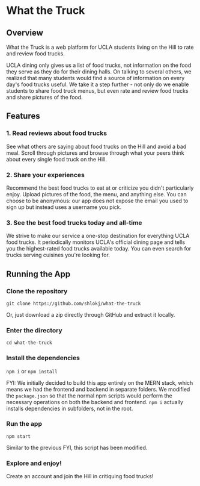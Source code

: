 # What the Truck

## Overview

What the Truck is a web platform for UCLA students living on the Hill to rate and review food trucks.

UCLA dining only gives us a list of food trucks, not information on the food they serve as they do for their dining halls. On talking to several others, we realized that many students would find a source of information on every day's food trucks useful. We take it a step further - not only do we enable students to share food truck menus, but even rate and review food trucks and share pictures of the food.

## Features

### 1. Read reviews about food trucks

See what others are saying about food trucks on the Hill and avoid a bad meal. Scroll through pictures and browse through what your peers think about every  single food truck on the Hill.

### 2. Share your experiences

Recommend the best food trucks to eat at or criticize you didn't particularly enjoy. Upload pictures of the food, the menu, and anything else. You can choose to be anonymous: our app does not expose the email you used to sign up but instead uses a username you pick.

### 3. See the best food trucks today and all-time

We strive to make our service a one-stop destination for everything UCLA food trucks. It periodically monitors UCLA's official dining page and tells you the highest-rated food trucks available today. You can even search for trucks serving cuisines you're looking for.

## Running the App

### Clone the repository

`git clone https://github.com/shlokj/what-the-truck`

Or, just download a zip directly through GitHub and extract it locally.

### Enter the directory

`cd what-the-truck`

### Install the dependencies

`npm i` or `npm install`

FYI: We initially decided to build this app entirely on the MERN stack, which means we had the frontend and backend in separate folders. We modified the `package.json` so that the normal npm scripts would perform the necessary operations on both the backend and frontend. `npm i` actually installs dependencies in subfolders, not in the root.

### Run the app

`npm start`

Similar to the previous FYI, this script has been modified.

### Explore and enjoy!

Create an account and join the Hill in critiquing food trucks!


